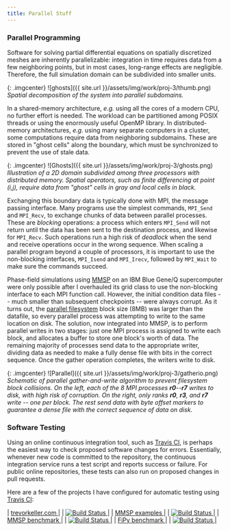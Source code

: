 ```yaml
---
title: Parallel Stuff
---
```


### Parallel Programming

Software for solving partial differential equations on spatially discretized
meshes are inherently parallelizable: integration in time requires data from a
few neighboring points, but in most cases, long-range effects are negligible.
Therefore, the full simulation domain can be subdivided into smaller units.

{: .imgcenter}
![ghosts]({{ site.url }}/assets/img/work/proj-3/thumb.png)
*Spatial decomposition of the system into parallel subdomains.*

In a shared-memory architecture, *e.g.* using all the cores of a modern CPU,
no further effort is needed. The workload can be partitioned among POSIX
threads or using the enormously useful OpenMP library. In distributed-memory
architectures, *e.g.* using many separate computers in a cluster, some
computations require data from neighboring subdomains. These are stored in
"ghost cells" along the boundary, which must be synchronized to prevent the use
of stale data.

{: .imgcenter}
![Ghosts]({{ site.url }}/assets/img/work/proj-3/ghosts.png)
*Illustration of a 2D domain subdivided among three processors with distributed
memory. Spatial operators, such as finite differencing at point (i,j), require
data from "ghost" cells in gray and local cells in black.*

Exchanging this boundary data is typically done with MPI, the message passing
interface. Many programs use the simplest commands, ```MPI_Send``` and
```MPI_Recv```, to exchange chunks of data between parallel processes. These
are *blocking* operations: a process which enters ```MPI_Send``` will not
return until the data has been sent to the destination process, and likewise
for ```MPI_Recv```. Such operations run a high risk of *deadlock* when the send
and receive operations occur in the wrong sequence. When scaling a parallel
program beyond a couple of processors, it is important to use the non-blocking
interfaces, ```MPI_Isend``` and ```MPI_Irecv```, followed by ```MPI_Wait``` to
make sure the commands succeed.

Phase-field simulations using [MMSP](https://github.com/mesoscale/mmsp) on an
IBM Blue Gene/Q supercomputer were only possible after I overhauled its grid
class to use the non-blocking interface to each MPI function call. However,
the initial condition data files -- much smaller than subsequent checkpoints --
were always corrupt. As it turns out, the [parallel filesystem](
https://en.wikipedia.org/wiki/IBM_General_Parallel_File_System) block size
(8MB) was larger than the datafile, so every parallel process was attempting to
write to the same location on disk. The solution, now integrated into MMSP, is
to perform parallel writes in two stages: just one MPI process is assigned to
write each block, and allocates a buffer to store one block's worth of data.
The remaining majority of processes send data to the appropriate writer,
dividing data as needed to make a fully dense file with bits in the correct
sequence. Once the gather operation completes, the writers write to disk.

{: .imgcenter}
![Parallel]({{ site.url }}/assets/img/work/proj-3/gatherio.png)
*Schematic of parallel gather-and-write algorithm to prevent filesystem block
collisions. On the left, each of the 8 MPI processes **r0**--**r7** writes to
disk, with high risk of corruption. On the right, only ranks **r0**, **r3**,
and **r7** write -- one per block. The rest send data with byte offset markers
to guarantee a dense file with the correct sequence of data on disk.*

### Software Testing

Using an online continuous integration tool, such as [Travis CI](
https://travis-ci.org/), is perhaps the easiest way to check proposed software
changes for errors. Essentially, whenever new code is committed to the
repository, the continuous integration service runs a test script and reports
success or failure. For public online repositories, these tests can also run
on proposed changes in pull requests.

Here are a few of the projects I have configured for automatic testing using
[Travis CI](https://travis-ci.org/tkphd):

| [ trevorkeller.com ](https://github.com/tkphd/tkphd.github.io)                         | | [ ![Build Status](https://travis-ci.org/tkphd/tkphd.github.io.svg?branch=master) ](https://travis-ci.org/tkphd/tkphd.github.io) |
| [ MMSP examples ](https://github.com/mesoscale/mmsp)                                   | | [ ![Build Status](https://travis-ci.org/mesoscale/mmsp.svg?branch=master) ](https://travis-ci.org/mesoscale/mmsp) |
| [ MMSP benchmark ](https://github.com/mesoscale/MMSP-spinodal-decomposition-benchmark) | | [ ![Build Status](https://travis-ci.org/mesoscale/MMSP-spinodal-decomposition-benchmark.svg?branch=master) ](https://travis-ci.org/mesoscale/MMSP-spinodal-decomposition-benchmark) |
| [ FiPy benchmark ](https://github.com/usnistgov/FiPy-spinodal-decomposition-benchmark) | | [ ![Build Status](https://travis-ci.org/usnistgov/FiPy-spinodal-decomposition-benchmark.svg?branch=master) ](https://travis-ci.org/usnistgov/FiPy-spinodal-decomposition-benchmark) |
